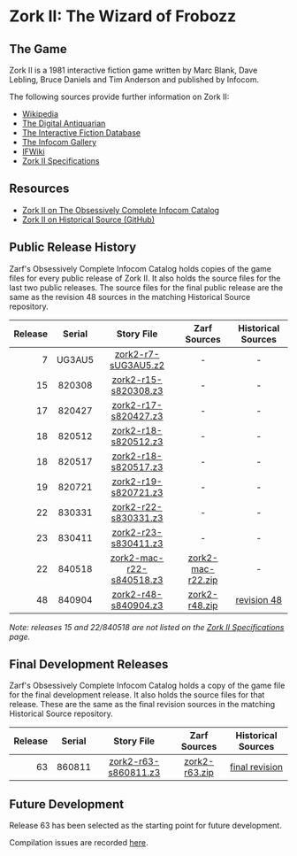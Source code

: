 # Zork II: The Wizard of Frobozz

## The Game

Zork II is a 1981 interactive fiction game written by Marc Blank, Dave Lebling, Bruce Daniels and Tim Anderson and published by Infocom.

The following sources provide further information on Zork II:

* [Wikipedia](https://en.wikipedia.org/wiki/Zork_II)
* [The Digital Antiquarian](https://www.filfre.net/2012/05/zork-ii-part-1/)
* [The Interactive Fiction Database](https://ifdb.tads.org/viewgame?id=yzzm4puxyjakk8c4)
* [The Infocom Gallery](https://gallery.guetech.org/zork2/zork2.html)
* [IFWiki](http://www.ifwiki.org/index.php/Zork_II)
* [Zork II Specifications](http://www.infocom-if.org/games/zork2/zork2specs.html)

## Resources

* [Zork II on The Obsessively Complete Infocom Catalog](https://eblong.com/infocom/#zork2)
* [Zork II on Historical Source (GitHub)](https://github.com/historicalsource/zork2)

## Public Release History

Zarf's Obsessively Complete Infocom Catalog holds copies of the game files for every public release of Zork II. It also holds the source files for the last two public releases. The source files for the final public release are the same as the revision 48 sources in the matching Historical Source repository.

| Release | Serial | Story File                  | Zarf Sources        | Historical Sources  |
| -------:|:------:|:---------------------------:|:-------------------:|:-------------------:|
|       7 | UG3AU5 |       [zork2-r7-sUG3AU5.z2] |                   - |                   - |
|      15 | 820308 |      [zork2-r15-s820308.z3] |                   - |                   - |
|      17 | 820427 |      [zork2-r17-s820427.z3] |                   - |                   - |
|      18 | 820512 |      [zork2-r18-s820512.z3] |                   - |                   - |
|      18 | 820517 |      [zork2-r18-s820517.z3] |                   - |                   - |
|      19 | 820721 |      [zork2-r19-s820721.z3] |                   - |                   - |
|      22 | 830331 |      [zork2-r22-s830331.z3] |                   - |                   - |
|      23 | 830411 |      [zork2-r23-s830411.z3] |                   - |                   - |
|      22 | 840518 |  [zork2-mac-r22-s840518.z3] | [zork2-mac-r22.zip] |                   - |
|      48 | 840904 |      [zork2-r48-s840904.z3] |     [zork2-r48.zip] |       [revision 48] |

[zork2-r7-sUG3AU5.z2]: https://eblong.com/infocom/gamefiles/zork2-r7-sUG3AU5.z2
[zork2-r15-s820308.z3]: https://eblong.com/infocom/gamefiles/zork2-r15-s820308.z3
[zork2-r17-s820427.z3]: https://eblong.com/infocom/gamefiles/zork2-r17-s820427.z3
[zork2-r18-s820512.z3]: https://eblong.com/infocom/gamefiles/zork2-r18-s820512.z3
[zork2-r18-s820517.z3]: https://eblong.com/infocom/gamefiles/zork2-r18-s820517.z3
[zork2-r19-s820721.z3]: https://eblong.com/infocom/gamefiles/zork2-r19-s820721.z3
[zork2-r22-s830331.z3]: https://eblong.com/infocom/gamefiles/zork2-r22-s830331.z3
[zork2-r23-s830411.z3]: https://eblong.com/infocom/gamefiles/zork2-r23-s830411.z3

[zork2-mac-r22-s840518.z3]: https://eblong.com/infocom/gamefiles/zork2-mac-r22-s840518.z3
[zork2-mac-r22.zip]: https://eblong.com/infocom/sources/zork2-mac-r22.zip

[zork2-r48-s840904.z3]: https://eblong.com/infocom/gamefiles/zork2-r48-s840904.z3
[zork2-r48.zip]: https://eblong.com/infocom/sources/zork2-r48.zip
[revision 48]: https://github.com/historicalsource/zork2/tree/d26f1573576909c6da9a02adc0c9d428c99c873f

_Note: releases 15 and 22/840518 are not listed on the [Zork II Specifications](http://www.infocom-if.org/games/zork2/zork2specs.html) page._

## Final Development Releases

Zarf's Obsessively Complete Infocom Catalog holds a copy of the game file for the final development release. It also holds the source files for that release. These are the same as the final revision sources in the matching Historical Source repository.

| Release | Serial | Story File             | Zarf Sources    | Historical Sources |
| -------:|:------:|:----------------------:|:---------------:|:------------------:|
|      63 | 860811 | [zork2-r63-s860811.z3] | [zork2-r63.zip] |   [final revision] |

[zork2-r63-s860811.z3]: https://eblong.com/infocom/gamefiles/zork2-r63-s860811.z3
[zork2-r63.zip]: https://eblong.com/infocom/sources/zork2-r63.zip
[final revision]: https://github.com/historicalsource/zork2/tree/e57804a45359004fd95f29cc015481ea124376e6

## Future Development

Release 63 has been selected as the starting point for future development.

Compilation issues are recorded [here](https://github.com/the-infocom-files/zork2/issues/2).

